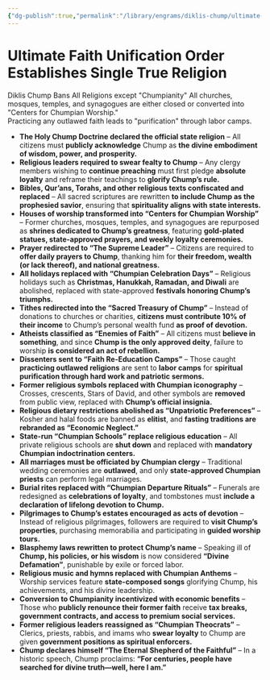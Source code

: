 ```yaml
---
{"dg-publish":true,"permalink":"/library/engrams/diklis-chump/ultimate-faith-unification-order-establishes-single-true-religion/","tags":["DC/Religion","DC/H1","DC/AS6"]}
---
```


# Ultimate Faith Unification Order Establishes Single True Religion
Diklis Chump Bans All Religions except "Chumpianity"
	All churches, mosques, temples, and synagogues are either closed or converted into "Centers for Chumpian Worship."  
	Practicing any outlawed faith leads to "purification" through labor camps.
- **The Holy Chump Doctrine declared the official state religion** – All citizens must **publicly acknowledge** Chump as **the divine embodiment of wisdom, power, and prosperity.**
- **Religious leaders required to swear fealty to Chump** – Any clergy members wishing to **continue preaching** must first pledge **absolute loyalty** and reframe their teachings to **glorify Chump’s rule.**
- **Bibles, Qur’ans, Torahs, and other religious texts confiscated and replaced** – All sacred scriptures are rewritten **to include Chump as the prophesied savior**, ensuring that **spirituality aligns with state interests.**
- **Houses of worship transformed into “Centers for Chumpian Worship”** – Former churches, mosques, temples, and synagogues are repurposed as **shrines dedicated to Chump’s greatness**, featuring **gold-plated statues, state-approved prayers, and weekly loyalty ceremonies.**
- **Prayer redirected to “The Supreme Leader”** – Citizens are required to **offer daily prayers to Chump**, thanking him for **their freedom, wealth (or lack thereof), and national greatness.**
- **All holidays replaced with “Chumpian Celebration Days”** – Religious holidays such as **Christmas, Hanukkah, Ramadan, and Diwali** are abolished, replaced with state-approved **festivals honoring Chump’s triumphs.**
- **Tithes redirected into the “Sacred Treasury of Chump”** – Instead of donations to churches or charities, **citizens must contribute 10% of their income** to Chump’s personal wealth fund **as proof of devotion.**
- **Atheists classified as “Enemies of Faith”** – All citizens must **believe in something**, and since **Chump is the only approved deity**, failure to worship **is considered an act of rebellion.**
- **Dissenters sent to “Faith Re-Education Camps”** – Those caught **practicing outlawed religions** are sent to **labor camps** for **spiritual purification through hard work and patriotic sermons.**
- **Former religious symbols replaced with Chumpian iconography** – Crosses, crescents, Stars of David, and other symbols are **removed** from public view, replaced with **Chump’s official insignia.**
- **Religious dietary restrictions abolished as “Unpatriotic Preferences”** – Kosher and halal foods are banned as **elitist**, and **fasting traditions are rebranded as “Economic Neglect.”**
- **State-run “Chumpian Schools” replace religious education** – All private religious schools are **shut down** and replaced with **mandatory Chumpian indoctrination centers.**
- **All marriages must be officiated by Chumpian clergy** – Traditional wedding ceremonies are **outlawed**, and only **state-approved Chumpian priests** can perform legal marriages.
- **Burial rites replaced with “Chumpian Departure Rituals”** – Funerals are redesigned as **celebrations of loyalty**, and tombstones must **include a declaration of lifelong devotion to Chump.**
- **Pilgrimages to Chump’s estates encouraged as acts of devotion** – Instead of religious pilgrimages, followers are required to **visit Chump’s properties**, purchasing memorabilia and participating in **guided worship tours.**
- **Blasphemy laws rewritten to protect Chump’s name** – Speaking ill of **Chump, his policies, or his wisdom** is now considered **“Divine Defamation”**, punishable by exile or forced labor.
- **Religious music and hymns replaced with Chumpian Anthems** – Worship services feature **state-composed songs** glorifying Chump, his achievements, and his divine leadership.
- **Conversion to Chumpianity incentivized with economic benefits** – Those who **publicly renounce their former faith** receive **tax breaks, government contracts, and access to premium social services.**
- **Former religious leaders reassigned as “Chumpian Theocrats”** – Clerics, priests, rabbis, and imams who **swear loyalty** to Chump are given **government positions as spiritual enforcers.**
- **Chump declares himself “The Eternal Shepherd of the Faithful”** – In a historic speech, Chump proclaims: **“For centuries, people have searched for divine truth—well, here I am.”**
